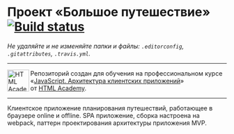# Проект «Большое путешествие» [![Build status][travis-image]][travis-url]

_Не удаляйте и не изменяйте папки и файлы:_
_`.editorconfig`, `.gitattributes`, `.travis.yml`._

---

<a href="https://htmlacademy.ru/intensive/ecmascript"><img align="left" width="50" height="50" title="HTML Academy" src="https://up.htmlacademy.ru/static/img/intensive/ecmascript/logo-for-github.svg"></a>

Репозиторий создан для обучения на профессиональном курсе «[JavaScript. Архитектура клиентских приложений](https://htmlacademy.ru/intensive/ecmascript)» от [HTML Academy](https://htmlacademy.ru).

[travis-image]: https://travis-ci.com/htmlacademy-ecmascript/672153-big-trip-13.svg?branch=master
[travis-url]: https://travis-ci.com/htmlacademy-ecmascript/672153-big-trip-13

---

Клиентское приложение планирования путешествий, работающее в браузере online и offline.
SPA приложение, сборка настроена на webpack, паттерн проектирования архитектуры приложения MVP.
